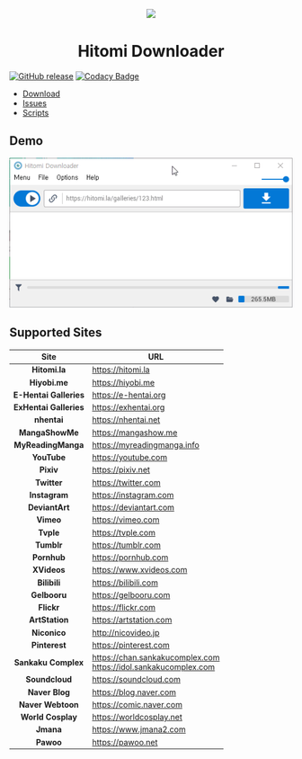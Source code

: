 <p align="center">
  <img src="imgs/main_large.ico" width="128px"/>
</p>
<h1 align="center">Hitomi Downloader</h1>

[![GitHub release](https://img.shields.io/github/release/KurtBestor/Hitomi-Downloader-issues.svg)](https://github.com/KurtBestor/Hitomi-Downloader-issues/releases/latest) [![Codacy Badge](https://api.codacy.com/project/badge/Grade/9ed6fe6337034d1fadbf9c14c57836f6)](https://www.codacy.com?utm_source=github.com&amp;utm_medium=referral&amp;utm_content=KurtBestor/hitomi_downloader&amp;utm_campaign=Badge_Grade)

- [Download](https://github.com/KurtBestor/Hitomi-Downloader-issues/releases/latest)
- [Issues](https://github.com/KurtBestor/Hitomi-Downloader-issues/issues)
- [Scripts](https://drive.google.com/drive/folders/1FP0YZp7QyGDyOQ1nwILRIVT3kd58NYxo)

## Demo
<img src="imgs/how_to_download.gif">

## Supported Sites
| Site | URL |
| :--: | -- |
| **Hitomi.la** | <https://hitomi.la> |
| **Hiyobi.me** | <https://hiyobi.me> |
| **E-Hentai Galleries** | <https://e-hentai.org> |
| **ExHentai Galleries** | <https://exhentai.org> |
| **nhentai** | <https://nhentai.net> |
| **MangaShowMe** | <https://mangashow.me> |
| **MyReadingManga** | <https://myreadingmanga.info> |
| **YouTube** | <https://youtube.com> |
| **Pixiv** | <https://pixiv.net> |
| **Twitter** | <https://twitter.com> |
| **Instagram** | <https://instagram.com> |
| **DeviantArt** | <https://deviantart.com> |
| **Vimeo** | <https://vimeo.com> |
| **Tvple** | <https://tvple.com> |
| **Tumblr** | <https://tumblr.com> |
| **Pornhub** | <https://pornhub.com> |
| **XVideos** | <https://www.xvideos.com> |
| **Bilibili** | <https://bilibili.com> |
| **Gelbooru** | <https://gelbooru.com> |
| **Flickr** | <https://flickr.com> |
| **ArtStation** | <https://artstation.com> |
| **Niconico** | <http://nicovideo.jp> |
| **Pinterest** | <https://pinterest.com> |
| **Sankaku Complex** | <https://chan.sankakucomplex.com><br><https://idol.sankakucomplex.com> |
| **Soundcloud** | <https://soundcloud.com> |
| **Naver Blog** | <https://blog.naver.com> |
| **Naver Webtoon** | <https://comic.naver.com> |
| **World Cosplay** | <https://worldcosplay.net> |
| **Jmana** | <https://www.jmana2.com> |
| **Pawoo** | <https://pawoo.net> |

